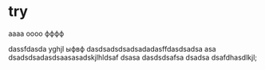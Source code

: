 # try
aaaa
oooo
фффф

dassfdasda
yghjl
ыфвф
dasdsadsdsadsadadasffdasdsadsa
asa
dsadsdsadasdsaasasadskjlhldsaf
dsasa
dasdsdsafsa
dsadsa
dsafdhasdlkjl;
